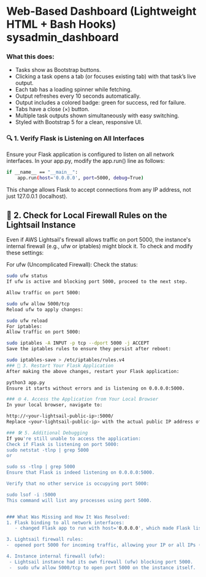 # Web-Based Dashboard (Lightweight HTML + Bash Hooks) sysadmin_dashboard
### What this does:
- Tasks show as Bootstrap buttons.
- Clicking a task opens a tab (or focuses existing tab) with that task’s live output.
- Each tab has a loading spinner while fetching.
- Output refreshes every 10 seconds automatically.
- Output includes a colored badge: green for success, red for failure.
- Tabs have a close (×) button.
- Multiple task outputs shown simultaneously with easy switching.
- Styled with Bootstrap 5 for a clean, responsive UI.

### 🔍 1. Verify Flask is Listening on All Interfaces
Ensure your Flask application is configured to listen on all network interfaces. In your app.py, modify the app.run() line as follows:
```bash
if __name__ == "__main__":
    app.run(host='0.0.0.0', port=5000, debug=True)
```

This change allows Flask to accept connections from any IP address, not just 127.0.0.1 (localhost).

## 🔐 2. Check for Local Firewall Rules on the Lightsail Instance
Even if AWS Lightsail's firewall allows traffic on port 5000, the instance's internal firewall (e.g., ufw or iptables) might block it. To check and modify these settings:

For ufw (Uncomplicated Firewall):
Check the status:
```bash
sudo ufw status
If ufw is active and blocking port 5000, proceed to the next step.

Allow traffic on port 5000:

sudo ufw allow 5000/tcp
Reload ufw to apply changes:

sudo ufw reload
For iptables:
Allow traffic on port 5000:

sudo iptables -A INPUT -p tcp --dport 5000 -j ACCEPT
Save the iptables rules to ensure they persist after reboot:

sudo iptables-save > /etc/iptables/rules.v4
### 🔄 3. Restart Your Flask Application
After making the above changes, restart your Flask application:

python3 app.py
Ensure it starts without errors and is listening on 0.0.0.0:5000.

### 🌐 4. Access the Application from Your Local Browser
In your local browser, navigate to:

http://<your-lightsail-public-ip>:5000/
Replace <your-lightsail-public-ip> with the actual public IP address of your Lightsail instance.

### 🛠️ 5. Additional Debugging
If you're still unable to access the application:
Check if Flask is listening on port 5000:
sudo netstat -tlnp | grep 5000
or

sudo ss -tlnp | grep 5000
Ensure that Flask is indeed listening on 0.0.0.0:5000.

Verify that no other service is occupying port 5000:

sudo lsof -i :5000
This command will list any processes using port 5000.


### What Was Missing and How It Was Resolved:
1. Flask binding to all network interfaces:
   - changed Flask app to run with host='0.0.0.0', which made Flask listen on all IP addresses, not just localhost.

3. Lightsail firewall rules:
-  opened port 5000 for incoming traffic, allowing your IP or all IPs (0.0.0.0/0) in the Lightsail instance’s firewall settings.

4. Instance internal firewall (ufw):
 - Lightsail instance had its own firewall (ufw) blocking port 5000.
 -  sudo ufw allow 5000/tcp to open port 5000 on the instance itself.

